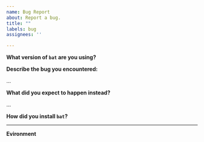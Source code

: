 ```yaml
---
name: Bug Report
about: Report a bug.
title: ""
labels: bug
assignees: ''

---
```


<!-- Hey there, thank you for creating an issue! -->

**What version of `bat` are you using?**

<!-- Output of `bat --version` -->


**Describe the bug you encountered:**

...

**What did you expect to happen instead?**

...


**How did you install `bat`?**

<!-- apt-get, homebrew, GitHub release, etc. -->

---

**Evironment**

<!--
In order to reproduce your issue, please add some information about the environment
in which you're running bat.

Linux and MacOS:
  Please run the script at

    https://github.com/sharkdp/bat/blob/master/diagnostics/info.sh

  (click "Raw" to get the actual source code) and paste the Markdown output here.

Windows:
  Please add your Windows Version (e.g. "Windows 10 1908")
-->
